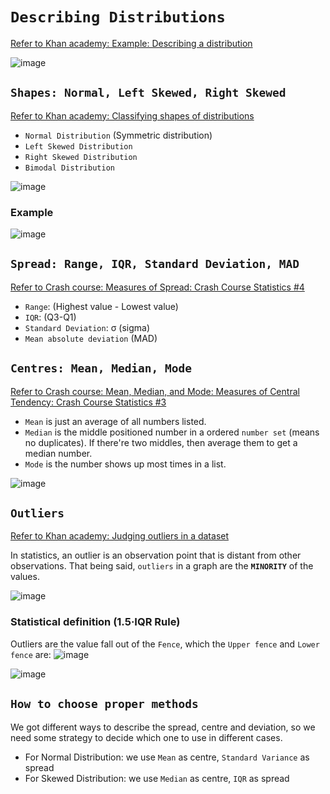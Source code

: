 # `Describing Distributions`

[Refer to Khan academy: Example: Describing a distribution](https://www.khanacademy.org/math/ap-statistics/quantitative-data-ap/modal/v/example-describing-a-distribution)

![image](https://user-images.githubusercontent.com/14041622/43631980-5c977e2a-9737-11e8-8225-8f59eb204f63.png)


## `Shapes: Normal, Left Skewed, Right Skewed`

[Refer to Khan academy: Classifying shapes of distributions](https://www.khanacademy.org/math/ap-statistics/quantitative-data-ap/modal/v/classifying-distributions)

- `Normal Distribution` (Symmetric distribution)
- `Left Skewed Distribution`
- `Right Skewed Distribution`
- `Bimodal Distribution`

![image](https://user-images.githubusercontent.com/14041622/43674941-caaff398-980d-11e8-987b-4020737961e3.png)

### Example
![image](https://user-images.githubusercontent.com/14041622/43631722-9994def4-9736-11e8-96d4-9a6284c01366.png)



## `Spread: Range, IQR, Standard Deviation, MAD`
[Refer to Crash course: Measures of Spread: Crash Course Statistics #4](https://www.youtube.com/watch?v=R4yfNi_8Kqw)

- `Range`: (Highest value - Lowest value)
- `IQR`: (Q3-Q1)
- `Standard Deviation`: σ (sigma)
- `Mean absolute deviation` (MAD)


## `Centres: Mean, Median, Mode`

[Refer to Crash course: Mean, Median, and Mode: Measures of Central Tendency: Crash Course Statistics #3](https://www.youtube.com/watch?v=kn83BA7cRNM)

- `Mean` is just an average of all numbers listed.
- `Median` is the middle positioned number in a ordered `number set` (means no duplicates). If there're two middles, then average them to get a median number.
- `Mode` is the number shows up most times in a list.

![image](https://user-images.githubusercontent.com/14041622/43674967-5630ee18-980e-11e8-9137-7d76b791b40b.png)


## `Outliers`
[Refer to Khan academy: Judging outliers in a dataset](https://www.khanacademy.org/math/ap-statistics/summarizing-quantitative-data-ap/modal/v/judging-outliers-in-a-dataset)

In statistics, an outlier is an observation point that is distant from other observations.
That being said, `outliers` in a graph are the **`MINORITY`** of the values.


![image](https://user-images.githubusercontent.com/14041622/43703564-a9f5c172-998f-11e8-8406-5744985b8f5a.png)

### Statistical definition (1.5·IQR Rule)

Outliers are the value fall out of the `Fence`, which the `Upper fence` and `Lower fence` are:
![image](https://user-images.githubusercontent.com/14041622/43705342-cbb912be-9994-11e8-972c-54b95127e22c.png)

![image](https://user-images.githubusercontent.com/14041622/43705544-62ea7650-9995-11e8-9ee0-01c0b9bbb67b.png)



## `How to choose proper methods`
We got different ways to describe the spread, centre and deviation, so we need some strategy to decide which one to use in different cases.

- For Normal Distribution: we use `Mean` as centre, `Standard Variance` as spread
- For Skewed Distribution: we use `Median` as centre, `IQR` as spread